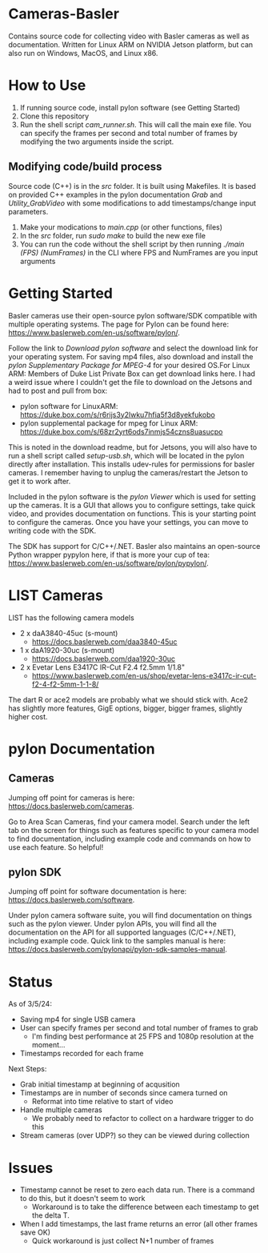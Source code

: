 # Cameras-Basler
Contains source code for collecting video with Basler cameras as well as documentation. Written for Linux ARM on NVIDIA Jetson platform, but can also run on Windows, MacOS, and Linux x86.

# How to Use
1. If running source code, install pylon software (see Getting Started)
2. Clone this repository
3. Run the shell script *cam_runner.sh*. This will call the main exe file. You can specify the frames per second and total number of frames by modifying the two arguments inside the script.

## Modifying code/build process
Source code (C++) is in the *src* folder. It is built using Makefiles. It is based on provided C++ examples in the pylon documentation *Grab* and *Utility_GrabVideo* with some modifications to add timestamps/change input parameters. 
1. Make your modications to *main.cpp* (or other functions, files)
2. In the *src* folder, run *sudo make* to build the new exe file
3. You can run the code without the shell script by then running *./main (FPS) (NumFrames)* in the CLI where FPS and NumFrames are you input arguments

# Getting Started
Basler cameras use their open-source pylon software/SDK compatible with multiple operating systems. The page for Pylon can be found here:
https://www.baslerweb.com/en-us/software/pylon/. 

Follow the link to *Download pylon software* and select the download link for your operating system. For saving mp4 files, also download and install the *pylon Supplementary Package for MPEG-4* for your desired OS.For Linux ARM: Members of Duke List Private Box can get download links here. I had a weird issue where I couldn't get the file to download on the Jetsons and had to post and pull from box: 
- pylon software for LinuxARM: https://duke.box.com/s/r6rijs3y2lwku7hfia5f3d8yekfukobo 
- pylon supplemental package for mpeg for Linux ARM: https://duke.box.com/s/68zr2yrt6ods7inmjs54czns8uasucpo

This is noted in the download readme, but for Jetsons, you will also have to run a shell script called *setup-usb.sh*, which will be located in the pylon directly after installation. This installs udev-rules for permissions for basler cameras. I remember having to unplug the cameras/restart the Jetson to get it to work after. 



Included in the pylon software is the *pylon Viewer* which is used for setting up the cameras. It is a GUI that allows you to configure settings, take quick video, and provides documentation on functions. This is your starting point to configure the cameras. Once you have your settings, you can move to writing code with the SDK. 

The SDK has support for C/C++/.NET. Basler also maintains an open-source Python wrapper pypylon here, if that is more your cup of tea: https://www.baslerweb.com/en-us/software/pylon/pypylon/. 

# LIST Cameras
LIST has the following camera models
- 2 x daA3840-45uc (s-mount)
    - https://docs.baslerweb.com/daa3840-45uc 
- 1 x daA1920-30uc (s-mount)
    - https://docs.baslerweb.com/daa1920-30uc
- 2 x Evetar Lens E3417C IR-Cut F2.4 f2.5mm 1/1.8"
    - https://www.baslerweb.com/en-us/shop/evetar-lens-e3417c-ir-cut-f2-4-f2-5mm-1-1-8/ 

The dart R or ace2 models are probably what we should stick with. Ace2 has slightly more features, GigE options, bigger, bigger frames, slightly higher cost.

# pylon Documentation 
## Cameras
Jumping off point for cameras is here: https://docs.baslerweb.com/cameras. 

Go to Area Scan Cameras, find your camera model. Search under the left tab on the screen for things such as features specific to your camera model to find documentation, including example code and commands on how to use each feature. So helpful!

## pylon SDK
Jumping off point for software documentation is here: https://docs.baslerweb.com/software. 

Under pylon camera software suite, you will find documentation on things such as the pylon viewer. Under pylon APIs, you will find all the documentation on the API for all supported languages (C/C++/.NET), including example code. Quick link to the samples manual is here: https://docs.baslerweb.com/pylonapi/pylon-sdk-samples-manual.

# Status
As of 3/5/24:
- Saving mp4 for single USB camera
- User can specify frames per second and total number of frames to grab
    - I'm finding best performance at 25 FPS and 1080p resolution at the moment...
- Timestamps recorded for each frame

Next Steps:
- Grab initial timestamp at beginning of acqusition
- Timestamps are in number of seconds since camera turned on
    - Reformat into time relative to start of video
- Handle multiple cameras
    - We probably need to refactor to collect on a hardware trigger to do this
- Stream cameras (over UDP?) so they can be viewed during collection

# Issues
- Timestamp cannot be reset to zero each data run. There is a command to do this, but it doesn't seem to work
    - Workaround is to take the difference between each timestamp to get the delta T.
- When I add timestamps, the last frame returns an error (all other frames save OK)
    - Quick workaround is just collect N+1 number of frames
